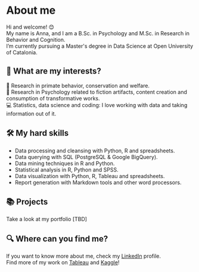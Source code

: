 # About me

Hi and welcome! 😊 </br> My name is Anna, and I am a B.Sc. in Psychology and M.Sc. in Research in Behavior and Cognition.</br>
I’m currently pursuing a Master's degree in Data Science at Open University of Catalonia.

## 💭 What are my interests? 
🐒 Research in primate behavior, conservation and welfare.</br>
📖 Research in Psychology related to fiction artifacts, content creation and consumption of transformative works.</br>
💻 Statistics, data science and coding: I love working with data and taking information out of it.

## 🛠 My hard skills
* Data processing and cleansing with Python, R and spreadsheets.
* Data querying with SQL (PostgreSQL & Google BigQuery).
* Data mining techniques in R and Python.
* Statistical analysis in R, Python and SPSS.
* Data visualization with Python, R, Tableau and spreadsheets.
* Report generation with Markdown tools and other word processors.

## 📚 Projects
Take a look at my portfolio [TBD]

## 🔍 Where can you find me?
If you want to know more about me, check my [LinkedIn](https://www.linkedin.com/in/annavidiella/) profile.</br>
Find more of my work on [Tableau](https://public.tableau.com/app/profile/anna.vidiella/vizzes) and [Kaggle](https://www.kaggle.com/annavidiella)!
